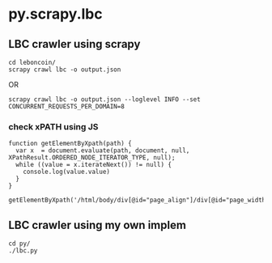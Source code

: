 # py.scrapy.lbc

## LBC crawler using scrapy

```
cd leboncoin/
scrapy crawl lbc -o output.json
```
OR

```
scrapy crawl lbc -o output.json --loglevel INFO --set CONCURRENT_REQUESTS_PER_DOMAIN=8
```



### check xPATH using JS

```
function getElementByXpath(path) {
  var x  = document.evaluate(path, document, null, XPathResult.ORDERED_NODE_ITERATOR_TYPE, null);
  while ((value = x.iterateNext()) != null) {
    console.log(value.value)
  }
}

getElementByXpath('/html/body/div[@id="page_align"]/div[@id="page_width"]/div[@id="ContainerMain"]/nav/ul[@id="paging"]//li[@class="page"]/a/@href');
```


## LBC crawler using my own implem 


```
cd py/
./lbc.py
```
